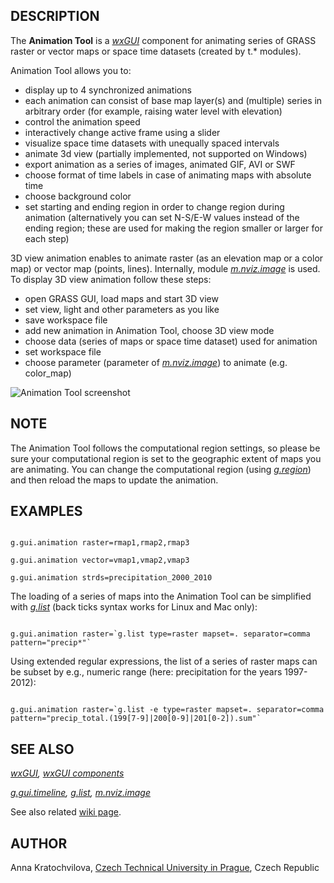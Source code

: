 
## DESCRIPTION

The **Animation Tool** is a *[wxGUI](wxGUI.html)* component
for animating series of GRASS raster or vector maps or space time datasets (created by t.\* modules).

Animation Tool allows you to:

* display up to 4 synchronized animations
* each animation can consist of base map layer(s) and (multiple) series in arbitrary order
  (for example, raising water level with elevation)
* control the animation speed
* interactively change active frame using a slider
* visualize space time datasets with unequally spaced intervals
* animate 3d view (partially implemented, not supported on Windows)
* export animation as a series of images, animated GIF, AVI or SWF
* choose format of time labels in case of animating maps with absolute time
* choose background color
* set starting and ending region in order to change region during animation
  (alternatively you can set N-S/E-W values instead of the ending region;
  these are used for making the region smaller or larger for each step)

3D view animation enables to animate raster (as an elevation map or a
color map) or vector map (points, lines). Internally,
module *[m.nviz.image](m.nviz.image.html)* is used.
To display 3D view animation follow these steps:

* open GRASS GUI, load maps and start 3D view
* set view, light and other parameters as you like
* save workspace file
* add new animation in Animation Tool, choose 3D view mode
* choose data (series of maps or space time dataset) used for animation
* set workspace file
* choose parameter (parameter
  of *[m.nviz.image](m.nviz.image.html)*) to animate
  (e.g. color\_map)

![Animation Tool screenshot](wxGUI_animation_tool.jpg)

## NOTE

The Animation Tool follows the computational region settings,
so please be sure your computational region is set to the geographic extent of maps you are animating.
You can change the computational region (using *[g.region](g.region.html)*)
and then reload the maps to update the animation.

## EXAMPLES

```

g.gui.animation raster=rmap1,rmap2,rmap3

g.gui.animation vector=vmap1,vmap2,vmap3

g.gui.animation strds=precipitation_2000_2010

```

The loading of a series of maps into the Animation Tool can be simplified
with *[g.list](g.list.html)* (back ticks syntax works for Linux and Mac only):

```

g.gui.animation raster=`g.list type=raster mapset=. separator=comma pattern="precip*"`

```

Using extended regular expressions, the list of a series of raster maps can be subset by
e.g., numeric range (here: precipitation for the years 1997-2012):

```

g.gui.animation raster=`g.list -e type=raster mapset=. separator=comma pattern="precip_total.(199[7-9]|200[0-9]|201[0-2]).sum"`

```

## SEE ALSO

*[wxGUI](wxGUI.html),
[wxGUI components](wxGUI.components.html)*

*[g.gui.timeline](g.gui.timeline.html),
[g.list](g.list.html),
[m.nviz.image](m.nviz.image.html)*

See also related [wiki page](https://grasswiki.osgeo.org/wiki/WxGUI_Animation_Tool).

## AUTHOR

Anna Kratochvilova,
[Czech Technical University in Prague](https://www.cvut.cz), Czech Republic
